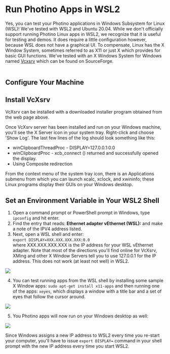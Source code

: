 # Run Photino Apps in WSL2
Yes, you can test your Photino applications in Windows Subsystem for Linux (WSL)! We've tested with WSL2 and Ubuntu 20.04. While we don't officially support running Photino Linux apps in WSL2, we recognize that it is useful for testing and demos. It does require a little configuration however, because WSL does not have a graphical UI. To compensate, Linux has the X Window System, sometimes referred to as X11 or just X which provides for basic GUI functions. We've tested with an X Windows System for Windows named [Vcxsrv]( https://sourceforge.net/projects/vcxsrv/ ) which can be found on SourceForge. 
<br><br>

## Configure Your Machine
## Install VcXsrv
VcXsrv can be installed with a downloaded installer program obtained from the web page above. 

Once VcXsrv server has been installed and run on your Windows machine, you'll see the X Server icon in your system tray. Right-click and choose 'Show Log'. The last few lines of the log should look something like this: 

* winClipboardThreadProc - DISPLAY=127.0.0.1:0.0
* winClipboardProc - xcb_connect () returned and successfully opened the display.
* Using Composite redirection

From the context menu of the system tray icon, there is an Applications submenu from which you can launch xcalc, xclock, and xwininfo; these Linux programs display their GUIs on your Windows desktop.

## Set an Environment Variable in Your WSL2 Shell
1. Open a command prompt or PowerShell prompt in Windows, type `ipconfig` and hit enter. 
2. Find the entry that reads: **Ethernet adapter vEthernet (WSL):** and make a note of the IPV4 address listed.
3. Next, open a WSL shell and enter:<br>
`export DISPLAY=XXX.XXX.XXX.XXX:0.0`<br>
where <span>XXX.</span><span>XXX.</span>XXX.</span>XXX is the IP address for your WSL vEthernet adapter. Note that most of the directions you'll find online for VcXsrv, XMing and other X Window Servers tell you to use 127.0.0.1 for the IP address. This does not work (at least not well) in WSL2.

![](WindowsTerminal-WSL-ExportDisplay.png)

4. You can test running apps from the WSL shell by installing some sample X Window apps: `sudo apt-get install x11-apps` and then running one of the apps: `xeyes`, which displays a window with a title bar and a set of eyes that follow the cursor around.

![](XeyesInWSL2.png)

5. You Photino apps will now run on your Windows desktop as well:

![](PhotinoInWSL2.png)

Since Windows assigns a new IP address to WSL2 every time you re-start your computer, you'll have to issue `export DISPLAY=` command in your shell prompt with the new IP address every time you start WSL2.
